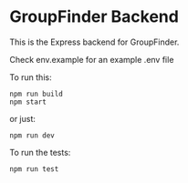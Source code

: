 # GroupFinder Backend

This is the Express backend for GroupFinder.

Check env.example for an example .env file

To run this:

    npm run build
    npm start

or just:

    npm run dev

To run the tests:

    npm run test
